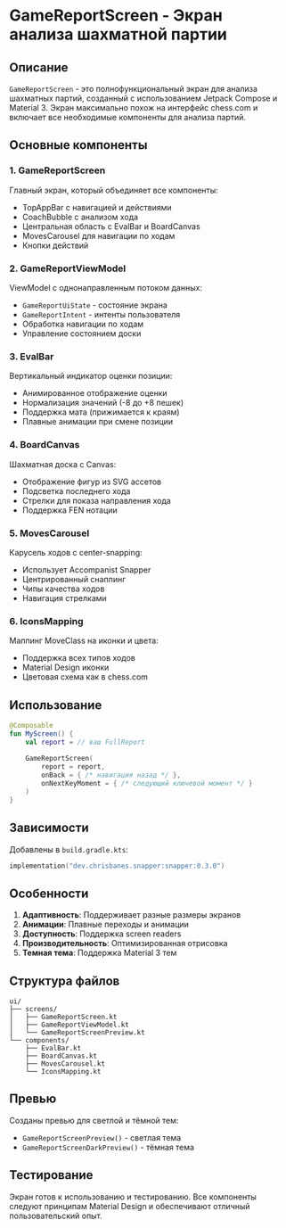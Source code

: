 # GameReportScreen - Экран анализа шахматной партии

## Описание

`GameReportScreen` - это полнофункциональный экран для анализа шахматных партий, созданный с использованием Jetpack Compose и Material 3. Экран максимально похож на интерфейс chess.com и включает все необходимые компоненты для анализа партий.

## Основные компоненты

### 1. GameReportScreen
Главный экран, который объединяет все компоненты:
- TopAppBar с навигацией и действиями
- CoachBubble с анализом хода
- Центральная область с EvalBar и BoardCanvas
- MovesCarousel для навигации по ходам
- Кнопки действий

### 2. GameReportViewModel
ViewModel с однонаправленным потоком данных:
- `GameReportUiState` - состояние экрана
- `GameReportIntent` - интенты пользователя
- Обработка навигации по ходам
- Управление состоянием доски

### 3. EvalBar
Вертикальный индикатор оценки позиции:
- Анимированное отображение оценки
- Нормализация значений (-8 до +8 пешек)
- Поддержка мата (прижимается к краям)
- Плавные анимации при смене позиции

### 4. BoardCanvas
Шахматная доска с Canvas:
- Отображение фигур из SVG ассетов
- Подсветка последнего хода
- Стрелки для показа направления хода
- Поддержка FEN нотации

### 5. MovesCarousel
Карусель ходов с center-snapping:
- Использует Accompanist Snapper
- Центрированный снаппинг
- Чипы качества ходов
- Навигация стрелками

### 6. IconsMapping
Маппинг MoveClass на иконки и цвета:
- Поддержка всех типов ходов
- Material Design иконки
- Цветовая схема как в chess.com

## Использование

```kotlin
@Composable
fun MyScreen() {
    val report = // ваш FullReport
    
    GameReportScreen(
        report = report,
        onBack = { /* навигация назад */ },
        onNextKeyMoment = { /* следующий ключевой момент */ }
    )
}
```

## Зависимости

Добавлены в `build.gradle.kts`:
```kotlin
implementation("dev.chrisbanes.snapper:snapper:0.3.0")
```

## Особенности

1. **Адаптивность**: Поддерживает разные размеры экранов
2. **Анимации**: Плавные переходы и анимации
3. **Доступность**: Поддержка screen readers
4. **Производительность**: Оптимизированная отрисовка
5. **Темная тема**: Поддержка Material 3 тем

## Структура файлов

```
ui/
├── screens/
│   ├── GameReportScreen.kt
│   ├── GameReportViewModel.kt
│   └── GameReportScreenPreview.kt
└── components/
    ├── EvalBar.kt
    ├── BoardCanvas.kt
    ├── MovesCarousel.kt
    └── IconsMapping.kt
```

## Превью

Созданы превью для светлой и тёмной тем:
- `GameReportScreenPreview()` - светлая тема
- `GameReportScreenDarkPreview()` - тёмная тема

## Тестирование

Экран готов к использованию и тестированию. Все компоненты следуют принципам Material Design и обеспечивают отличный пользовательский опыт.

